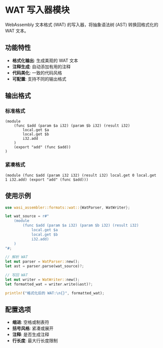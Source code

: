 # WAT 写入器模块

WebAssembly 文本格式 (WAT) 的写入器，将抽象语法树 (AST) 转换回格式化的 WAT 文本。

## 功能特性

- **格式化输出**: 生成美观的 WAT 文本
- **注释生成**: 自动添加有用的注释
- **代码美化**: 一致的代码风格
- **可配置**: 支持不同的输出格式

## 输出格式

### 标准格式
```wat
(module
    (func $add (param $a i32) (param $b i32) (result i32)
        local.get $a
        local.get $b
        i32.add
    )
    (export "add" (func $add))
)
```

### 紧凑格式
```wat
(module (func $add (param i32 i32) (result i32) local.get 0 local.get 1 i32.add) (export "add" (func $add)))
```

## 使用示例

```rust
use wasi_assembler::formats::wat::{WatParser, WatWriter};

let wat_source = r#"
    (module
        (func $add (param $a i32) (param $b i32) (result i32)
            local.get $a
            local.get $b
            i32.add)
    )
"#;

// 解析 WAT
let mut parser = WatParser::new();
let ast = parser.parse(wat_source)?;

// 写回 WAT
let mut writer = WatWriter::new();
let formatted_wat = writer.write(&ast)?;

println!("格式化后的 WAT:\n{}", formatted_wat);
```

## 配置选项

- **缩进**: 空格或制表符
- **括号风格**: 紧凑或展开
- **注释**: 是否生成注释
- **行长度**: 最大行长度限制